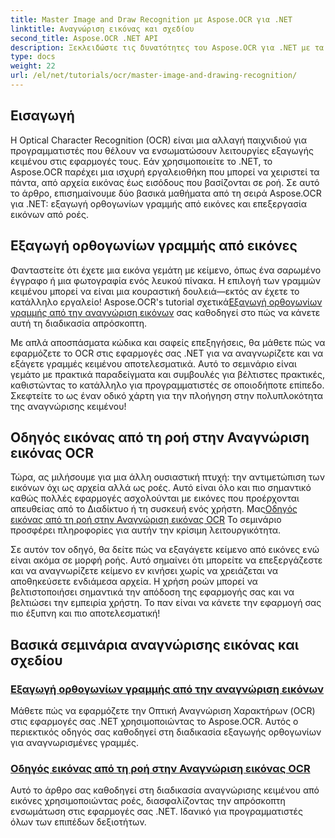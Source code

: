 ```yaml
---
title: Master Image and Draw Recognition με Aspose.OCR για .NET
linktitle: Αναγνώριση εικόνας και σχεδίου
second_title: Aspose.OCR .NET API
description: Ξεκλειδώστε τις δυνατότητες του Aspose.OCR για .NET με τα σεμινάρια μας για την αναγνώριση εικόνων και σχεδίων, φέρνοντας την εξαγωγή κειμένου στις εφαρμογές σας χωρίς κόπο.
type: docs
weight: 22
url: /el/net/tutorials/ocr/master-image-and-drawing-recognition/
---
```

## Εισαγωγή

Η Optical Character Recognition (OCR) είναι μια αλλαγή παιχνιδιού για προγραμματιστές που θέλουν να ενσωματώσουν λειτουργίες εξαγωγής κειμένου στις εφαρμογές τους. Εάν χρησιμοποιείτε το .NET, το Aspose.OCR παρέχει μια ισχυρή εργαλειοθήκη που μπορεί να χειριστεί τα πάντα, από αρχεία εικόνας έως εισόδους που βασίζονται σε ροή. Σε αυτό το άρθρο, επισημαίνουμε δύο βασικά μαθήματα από τη σειρά Aspose.OCR για .NET: εξαγωγή ορθογωνίων γραμμής από εικόνες και επεξεργασία εικόνων από ροές. 

## Εξαγωγή ορθογωνίων γραμμής από εικόνες

 Φανταστείτε ότι έχετε μια εικόνα γεμάτη με κείμενο, όπως ένα σαρωμένο έγγραφο ή μια φωτογραφία ενός λευκού πίνακα. Η επιλογή των γραμμών κειμένου μπορεί να είναι μια κουραστική δουλειά—εκτός αν έχετε το κατάλληλο εργαλείο! Aspose.OCR's tutorial σχετικά[Εξαγωγή ορθογωνίων γραμμής από την αναγνώριση εικόνων](./line-rectangles-from-images-recognition/) σας καθοδηγεί στο πώς να κάνετε αυτή τη διαδικασία απρόσκοπτη.

Με απλά αποσπάσματα κώδικα και σαφείς επεξηγήσεις, θα μάθετε πώς να εφαρμόζετε το OCR στις εφαρμογές σας .NET για να αναγνωρίζετε και να εξάγετε γραμμές κειμένου αποτελεσματικά. Αυτό το σεμινάριο είναι γεμάτο με πρακτικά παραδείγματα και συμβουλές για βέλτιστες πρακτικές, καθιστώντας το κατάλληλο για προγραμματιστές σε οποιοδήποτε επίπεδο. Σκεφτείτε το ως έναν οδικό χάρτη για την πλοήγηση στην πολυπλοκότητα της αναγνώρισης κειμένου!

## Οδηγός εικόνας από τη ροή στην Αναγνώριση εικόνας OCR

Τώρα, ας μιλήσουμε για μια άλλη ουσιαστική πτυχή: την αντιμετώπιση των εικόνων όχι ως αρχεία αλλά ως ροές. Αυτό είναι όλο και πιο σημαντικό καθώς πολλές εφαρμογές ασχολούνται με εικόνες που προέρχονται απευθείας από το Διαδίκτυο ή τη συσκευή ενός χρήστη. Μας[Οδηγός εικόνας από τη ροή στην Αναγνώριση εικόνας OCR](./guide-to-image-from-stream/) Το σεμινάριο προσφέρει πληροφορίες για αυτήν την κρίσιμη λειτουργικότητα.

Σε αυτόν τον οδηγό, θα δείτε πώς να εξαγάγετε κείμενο από εικόνες ενώ είναι ακόμα σε μορφή ροής. Αυτό σημαίνει ότι μπορείτε να επεξεργάζεστε και να αναγνωρίζετε κείμενο εν κινήσει χωρίς να χρειάζεται να αποθηκεύσετε ενδιάμεσα αρχεία. Η χρήση ροών μπορεί να βελτιστοποιήσει σημαντικά την απόδοση της εφαρμογής σας και να βελτιώσει την εμπειρία χρήστη. Το παν είναι να κάνετε την εφαρμογή σας πιο έξυπνη και πιο αποτελεσματική!

## Βασικά σεμινάρια αναγνώρισης εικόνας και σχεδίου
### [Εξαγωγή ορθογωνίων γραμμής από την αναγνώριση εικόνων](./line-rectangles-from-images-recognition/)
Μάθετε πώς να εφαρμόζετε την Οπτική Αναγνώριση Χαρακτήρων (OCR) στις εφαρμογές σας .NET χρησιμοποιώντας το Aspose.OCR. Αυτός ο περιεκτικός οδηγός σας καθοδηγεί στη διαδικασία εξαγωγής ορθογωνίων για αναγνωρισμένες γραμμές.
### [Οδηγός εικόνας από τη ροή στην Αναγνώριση εικόνας OCR](./guide-to-image-from-stream/)
Αυτό το άρθρο σας καθοδηγεί στη διαδικασία αναγνώρισης κειμένου από εικόνες χρησιμοποιώντας ροές, διασφαλίζοντας την απρόσκοπτη ενσωμάτωση στις εφαρμογές σας .NET. Ιδανικό για προγραμματιστές όλων των επιπέδων δεξιοτήτων.